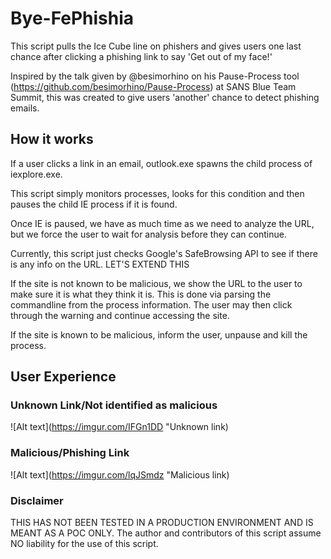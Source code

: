 # Bye-FePhishia
This script pulls the Ice Cube line on phishers and gives users one last chance after clicking a phishing link to say 'Get out of my face!'

Inspired by the talk given by @besimorhino on his Pause-Process tool (https://github.com/besimorhino/Pause-Process) at SANS Blue Team Summit, this was created to give users 'another' chance to detect phishing emails.

## How it works
If a user clicks a link in an email, outlook.exe spawns the child process of iexplore.exe.

This script simply monitors processes, looks for this condition and then pauses the child IE process if it is found.

Once IE is paused, we have as much time as we need to analyze the URL, but we force the user to wait for analysis before they can continue.

Currently, this script just checks Google's SafeBrowsing API to see if there is any info on the URL.  LET'S EXTEND THIS

If the site is not known to be malicious, we show the URL to the user to make sure it is what they think it is.  This is done via parsing the commandline from the process information. The user may then click through the warning and continue accessing the site.

If the site is known to be malicious, inform the user, unpause and kill the process. 

## User Experience

### Unknown Link/Not identified as malicious
![Alt text](https://imgur.com/IFGn1DD "Unknown link)
### Malicious/Phishing Link
![Alt text](https://imgur.com/lqJSmdz "Malicious link)

### Disclaimer
THIS HAS NOT BEEN TESTED IN A PRODUCTION ENVIRONMENT AND IS MEANT AS A POC ONLY. The author and contributors of this script assume NO liability for the use of this script.
